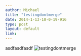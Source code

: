 ```yaml
---
author: Michael
title: "testingdontmerge"
date: 2014-1-13-10-0-19-916
type: post
layout: default
link: 
---
```

asdfasdfasdf ![testingdontmerge](https://raw.github.com/rememberaaronsw/rememberaaronsw/master/images/2014-1-13-10-0-19-916-aaronswtest.jpg)